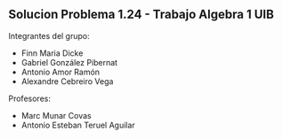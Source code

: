 ## Solucion Problema 1.24 - Trabajo Algebra 1 UIB
Integrantes del grupo:
- Finn Maria Dicke
- Gabriel González Pibernat
- Antonio Amor Ramón
- Alexandre Cebreiro Vega

Profesores:
- Marc Munar Covas
- Antonio Esteban Teruel Aguilar
